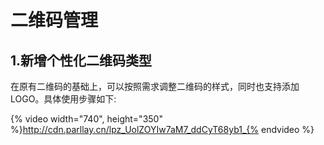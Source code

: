 # 二维码管理
## 1.新增个性化二维码类型
在原有二维码的基础上，可以按照需求调整二维码的样式，同时也支持添加LOGO。具体使用步骤如下:

{% video width="740", height="350" %}http://cdn.parllay.cn/lpz_UolZOYIw7aM7_ddCyT68yb1_{% endvideo %}

